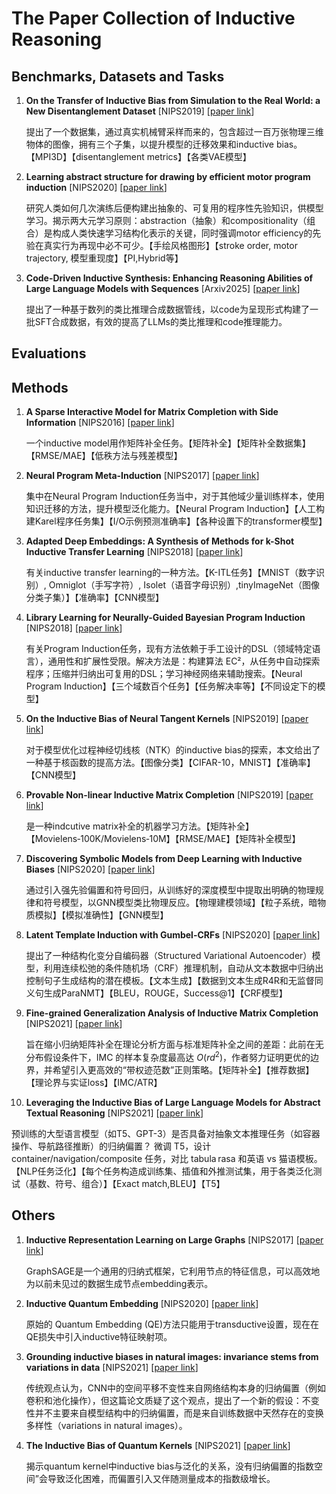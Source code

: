 # The Paper Collection of Inductive Reasoning

## Benchmarks, Datasets and Tasks

1.  **On the Transfer of Inductive Bias from Simulation to the Real World: a New Disentanglement Dataset** [NIPS2019] [[paper link](https://papers.nips.cc/paper_files/paper/2019/file/d97d404b6119214e4a7018391195240a-Paper.pdf)]

      提出了一个数据集，通过真实机械臂采样而来的，包含超过一百万张物理三维物体的图像，拥有三个子集，以提升模型的迁移效果和inductive bias。【MPI3D】【disentanglement metrics】【各类VAE模型】
    
2.  **Learning abstract structure for drawing by efficient motor program induction** [NIPS2020] [[paper link](https://papers.nips.cc/paper_files/paper/2020/file/1c104b9c0accfca52ef21728eaf01453-Paper.pdf)]

     研究人类如何几次演练后便构建出抽象的、可复用的程序性先验知识，供模型学习。揭示两大元学习原则：abstraction（抽象）和compositionality（组合）是构成人类快速学习结构化表示的关键，同时强调motor efficiency的先验在真实行为再现中必不可少。【手绘风格图形】【stroke order, motor trajectory, 模型重现度】【PI,Hybrid等】

3.  **Code-Driven Inductive Synthesis: Enhancing Reasoning Abilities of Large Language Models with Sequences** [Arxiv2025] [[paper link](https://arxiv.org/abs/2503.13109)]
   
      提出了一种基于数列的类比推理合成数据管线，以code为呈现形式构建了一批SFT合成数据，有效的提高了LLMs的类比推理和code推理能力。
      
   
## Evaluations

## Methods

1. **A Sparse Interactive Model for Matrix Completion with Side Information** [NIPS2016] [[paper link](https://papers.nips.cc/paper_files/paper/2016/file/093b60fd0557804c8ba0cbf1453da22f-Paper.pdf)]
  
   一个inductive model用作矩阵补全任务。【矩阵补全】【矩阵补全数据集】【RMSE/MAE】【低秩方法与残差模型】

2.  **Neural Program Meta-Induction** [NIPS2017] [[paper link](https://arxiv.org/pdf/1710.04157)]

      集中在Neural Program Induction任务当中，对于其他域少量训练样本，使用知识迁移的方法，提升模型泛化能力。【Neural Program Induction】【人工构建Karel程序任务集】【I/O示例预测准确率】【各种设置下的transformer模型】

3. **Adapted Deep Embeddings: A Synthesis of Methods for k-Shot Inductive Transfer Learning** [NIPS2018] [[paper link](https://arxiv.org/pdf/1805.08402)]

   有关inductive transfer learning的一种方法。【K-ITL任务】【MNIST（数字识别）, Omniglot（手写字符）, Isolet（语音字母识别）,tinyImageNet（图像分类子集）】【准确率】【CNN模型】
   
4. **Library Learning for Neurally-Guided Bayesian Program Induction** [NIPS2018] [[paper link](https://papers.nips.cc/paper_files/paper/2018/file/7aa685b3b1dc1d6780bf36f7340078c9-Paper.pdf)]

   有关Program Induction任务，现有方法依赖于手工设计的DSL（领域特定语言），通用性和扩展性受限。解决方法是：构建算法 EC²，从任务中自动探索程序；压缩并归纳出可复用的DSL；学习神经网络来辅助搜索。【Neural Program Induction】【三个域数百个任务】【任务解决率等】【不同设定下的模型】

5. **On the Inductive Bias of Neural Tangent Kernels** [NIPS2019] [[paper link](https://papers.nips.cc/paper_files/paper/2019/file/c4ef9c39b300931b69a36fb3dbb8d60e-Paper.pdf)]

   对于模型优化过程神经切线核（NTK）的inductive bias的探索，本文给出了一种基于核函数的提高方法。【图像分类】【CIFAR-10，MNIST】【准确率】【CNN模型】
   
6. **Provable Non-linear Inductive Matrix Completion** [NIPS2019] [[paper link](https://papers.nips.cc/paper_files/paper/2019/file/ce5193a069bea027a60e06c57a106eb6-Paper.pdf)]

   是一种indcutive matrix补全的机器学习方法。【矩阵补全】【Movielens‑100K/Movielens‑10M】【RMSE/MAE】【矩阵补全模型】
   
7. **Discovering Symbolic Models from Deep Learning with Inductive Biases** [NIPS2020] [[paper link](https://arxiv.org/pdf/2006.11287)]

   通过引入强先验偏置和符号回归，从训练好的深度模型中提取出明确的物理规律和符号模型，以GNN模型类比物理反应。【物理建模领域】【粒子系统，暗物质模拟】【模拟准确性】【GNN模型】
   
8. **Latent Template Induction with Gumbel-CRFs** [NIPS2020] [[paper link](https://arxiv.org/pdf/2011.14244)]

   提出了一种结构化变分自编码器（Structured Variational Autoencoder）模型，利用连续松弛的条件随机场（CRF）推理机制，自动从文本数据中归纳出控制句子生成结构的潜在模板。【文本生成】【数据到文本生成R4R和无监督同义句生成ParaNMT】【BLEU，ROUGE，Success@1】【CRF模型】

9. **Fine-grained Generalization Analysis of Inductive Matrix Completion** [NIPS2021] [[paper link](https://proceedings.neurips.cc/paper_files/paper/2021/file/d6428eecbe0f7dff83fc607c5044b2b9-Paper.pdf)]

   旨在缩小归纳矩阵补全在理论分析方面与标准矩阵补全之间的差距：此前在无分布假设条件下，IMC 的样本复杂度最高达 $O(rd^2)$，作者努力证明更优的边界，并希望引入更高效的“带权迹范数”正则策略。【矩阵补全】【推荐数据】【理论界与实证loss】【IMC/ATR】

10. **Leveraging the Inductive Bias of Large Language Models for Abstract Textual Reasoning** [NIPS2021] [[paper link](https://arxiv.org/abs/2110.02370)]

   预训练的大型语言模型（如T5、GPT-3）是否具备对抽象文本推理任务（如容器操作、导航路径推断）的归纳偏置？	微调 T5，设计 container/navigation/composite 任务，对比 tabula rasa 和英语 vs 猫语模板。【NLP任务泛化】【每个任务构造成训练集、插值和外推测试集，用于各类泛化测试（基数、符号、组合）】【Exact match,BLEU】【T5】

   
## Others
   
1. **Inductive Representation Learning on Large Graphs** [NIPS2017] [[paper link](https://arxiv.org/pdf/1706.02216)]

   GraphSAGE是一个通用的归纳式框架，它利用节点的特征信息，可以高效地为以前未见过的数据生成节点embedding表示。

2. **Inductive Quantum Embedding** [NIPS2020] [[paper link](https://proceedings.neurips.cc/paper_files/paper/2020/file/b87039703fe79778e9f140b78621d7fb-Paper.pdf)]

   原始的 Quantum Embedding (QE)方法只能用于transductive设置，现在在QE损失中引入inductive特征映射项。

3. **Grounding inductive biases in natural images: invariance stems from variations in data** [NIPS2021] [[paper link](https://arxiv.org/pdf/2106.05121)]

   传统观点认为，CNN中的空间平移不变性来自网络结构本身的归纳偏置（例如卷积和池化操作），但这篇论文质疑了这个观点，提出了一个新的假设：不变性并不主要来自模型结构中的归纳偏置，而是来自训练数据中天然存在的变换多样性（variations in natural images）。

4. **The Inductive Bias of Quantum Kernels** [NIPS2021] [[paper link](https://arxiv.org/pdf/2106.03747)]

   揭示quantum kernel中inductive bias与泛化的关系，没有归纳偏置的指数空间”会导致泛化困难，而偏置引入又伴随测量成本的指数级增长。
   
